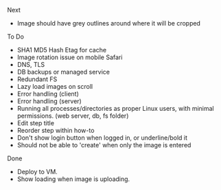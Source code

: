 Next
- Image should have grey outlines around where it will be cropped

To Do
- SHA1 MD5 Hash Etag for cache
- Image rotation issue on mobile Safari
- DNS, TLS
- DB backups or managed service
- Redundant FS
- Lazy load images on scroll
- Error handling (client)
- Error handling (server)
- Running all processes/directories as proper Linux users, with minimal permissions. (web server, db, fs folder)
- Edit step title
- Reorder step within how-to
- Don't show login button when logged in, or underline/bold it
- Should not be able to 'create' when only the image is entered

Done
- Deploy to VM.
- Show loading when image is uploading.
